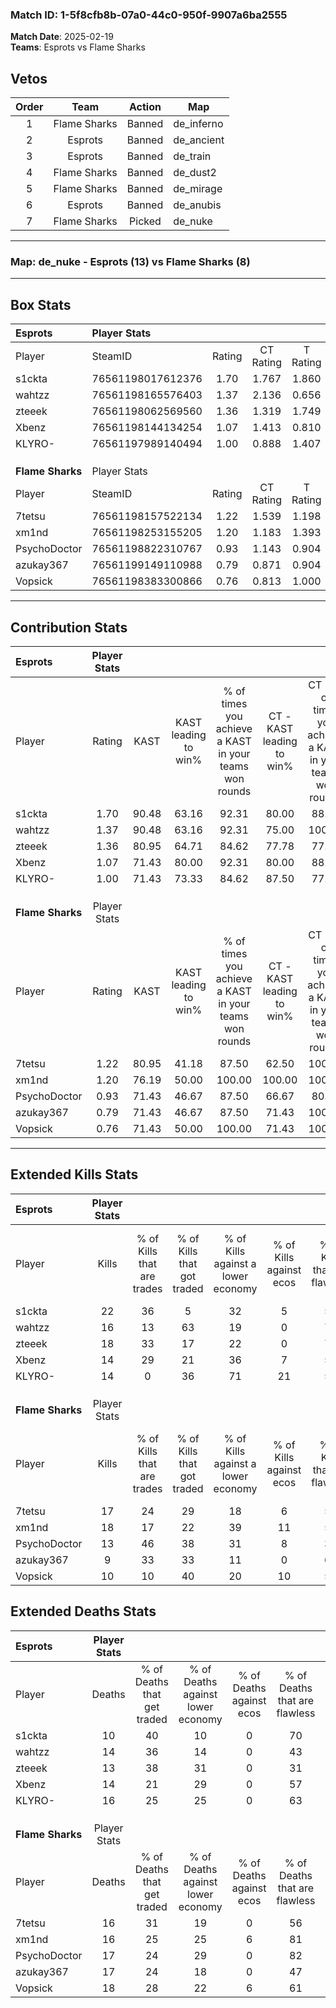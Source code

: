 ### Match ID: 1-5f8cfb8b-07a0-44c0-950f-9907a6ba2555  
**Match Date**: 2025-02-19  
**Teams**: Esprots vs Flame Sharks  

## Vetos  

| Order | Team | Action | Map |
| :---: | :--: | :----: | --- |
| 1 | Flame Sharks | Banned | de_inferno |
| 2 | Esprots | Banned | de_ancient |
| 3 | Esprots | Banned | de_train |
| 4 | Flame Sharks | Banned | de_dust2 |
| 5 | Flame Sharks | Banned | de_mirage |
| 6 | Esprots | Banned | de_anubis |
| 7 | Flame Sharks | Picked | de_nuke |

---  

### **Map**: de_nuke - Esprots (13) vs Flame Sharks (8)  
---  

## Box Stats  

| **Esprots**      | Player Stats      |        |           |          |       |      |       |         |        |      |     |
| :- | :- | :-: | :-: | :-: | :-: | :-: | :-: | :-: | :-: | :-: | :-: |
| Player           | SteamID           | Rating | CT Rating | T Rating | KAST  | ADR  | Kills | Assists | Deaths | K/D  | HS% |
| s1ckta           | 76561198017612376 |  1.70  |   1.767   |  1.860   | 90.48 | 90.8 |  22   |    8    |   10   | 2.20 | 54  |
| wahtzz           | 76561198165576403 |  1.37  |   2.136   |  0.656   | 90.48 | 95.4 |  16   |    9    |   14   | 1.14 | 56  |
| zteeek           | 76561198062569560 |  1.36  |   1.319   |  1.749   | 80.95 | 83.2 |  18   |    6    |   13   | 1.38 | 61  |
| Xbenz            | 76561198144134254 |  1.07  |   1.413   |  0.810   | 71.43 | 76.8 |  14   |    5    |   14   | 1.00 | 57  |
| KLYRO-           | 76561197989140494 |  1.00  |   0.888   |  1.407   | 71.43 | 71.2 |  14   |    4    |   16   | 0.88 | 71  |
|                  |                   |        |           |          |       |      |       |         |        |      |     |
|                  |                   |        |           |          |       |      |       |         |        |      |     |
|                  |                   |        |           |          |       |      |       |         |        |      |     |
| **Flame Sharks** | Player Stats      |        |           |          |       |      |       |         |        |      |     |
| Player           | SteamID           | Rating | CT Rating | T Rating | KAST  | ADR  | Kills | Assists | Deaths | K/D  | HS% |
| 7tetsu           | 76561198157522134 |  1.22  |   1.539   |  1.198   | 80.95 | 79.8 |  17   |    3    |   16   | 1.06 | 47  |
| xm1nd            | 76561198253155205 |  1.20  |   1.183   |  1.393   | 76.19 | 76.3 |  18   |    1    |   16   | 1.13 | 27  |
| PsychoDoctor     | 76561198822310767 |  0.93  |   1.143   |  0.904   | 71.43 | 64.4 |  13   |    8    |   17   | 0.76 | 61  |
| azukay367        | 76561199149110988 |  0.79  |   0.871   |  0.904   | 71.43 | 73.9 |   9   |    6    |   17   | 0.53 | 33  |
| Vopsick          | 76561198383300866 |  0.76  |   0.813   |  1.000   | 71.43 | 61.4 |  10   |    5    |   18   | 0.56 | 60  |
---  

## Contribution Stats  

| **Esprots**      | Player Stats |       |                      |                                                        |                           |                                                             |                          |                                                            |
| :- | :-: | :-: | :-: | :-: | :-: | :-: | :-: | :-: |
| Player           |    Rating    | KAST  | KAST leading to win% | % of times you achieve a KAST in your teams won rounds | CT - KAST leading to win% | CT - % of times you achieve a KAST in your teams won rounds | T - KAST leading to win% | T - % of times you achieve a KAST in your teams won rounds |
| s1ckta           |     1.70     | 90.48 |        63.16         |                         92.31                          |           80.00           |                            88.89                            |          44.44           |                           100.00                           |
| wahtzz           |     1.37     | 90.48 |        63.16         |                         92.31                          |           75.00           |                           100.00                            |          42.86           |                           75.00                            |
| zteeek           |     1.36     | 80.95 |        64.71         |                         84.62                          |           77.78           |                            77.78                            |          50.00           |                           100.00                           |
| Xbenz            |     1.07     | 71.43 |        80.00         |                         92.31                          |           80.00           |                            88.89                            |          80.00           |                           100.00                           |
| KLYRO-           |     1.00     | 71.43 |        73.33         |                         84.62                          |           87.50           |                            77.78                            |          57.14           |                           100.00                           |
|                  |              |       |                      |                                                        |                           |                                                             |                          |                                                            |
|                  |              |       |                      |                                                        |                           |                                                             |                          |                                                            |
|                  |              |       |                      |                                                        |                           |                                                             |                          |                                                            |
| **Flame Sharks** | Player Stats |       |                      |                                                        |                           |                                                             |                          |                                                            |
| Player           |    Rating    | KAST  | KAST leading to win% | % of times you achieve a KAST in your teams won rounds | CT - KAST leading to win% | CT - % of times you achieve a KAST in your teams won rounds | T - KAST leading to win% | T - % of times you achieve a KAST in your teams won rounds |
| 7tetsu           |     1.22     | 80.95 |        41.18         |                         87.50                          |           62.50           |                           100.00                            |          22.22           |                           66.67                            |
| xm1nd            |     1.20     | 76.19 |        50.00         |                         100.00                         |          100.00           |                           100.00                            |          27.27           |                           100.00                           |
| PsychoDoctor     |     0.93     | 71.43 |        46.67         |                         87.50                          |           66.67           |                            80.00                            |          33.33           |                           100.00                           |
| azukay367        |     0.79     | 71.43 |        46.67         |                         87.50                          |           71.43           |                           100.00                            |          25.00           |                           66.67                            |
| Vopsick          |     0.76     | 71.43 |        50.00         |                         100.00                         |           71.43           |                           100.00                            |          33.33           |                           100.00                           |
---  

## Extended Kills Stats  

| **Esprots**      | Player Stats |                            |                            |                                    |                         |                              |                                 |                                       |                    |           |
| :- | :-: | :-: | :-: | :-: | :-: | :-: | :-: | :-: | :-: | :-: |
| Player           |    Kills     | % of Kills that are trades | % of Kills that got traded | % of Kills against a lower economy | % of Kills against ecos | % of Kills that are flawless | % of Kills that are close duels | % of Kills that are assisted by flash | Pistol Round Kills | AWP Kills |
| s1ckta           |      22      |             36             |             5              |                 32                 |            5            |              59              |                5                |                   5                   |         2          |     0     |
| wahtzz           |      16      |             13             |             63             |                 19                 |            0            |              75              |                0                |                   6                   |         4          |     2     |
| zteeek           |      18      |             33             |             17             |                 22                 |            0            |              72              |                6                |                   6                   |         2          |     0     |
| Xbenz            |      14      |             29             |             21             |                 36                 |            7            |              57              |                7                |                   7                   |         2          |     0     |
| KLYRO-           |      14      |             0              |             36             |                 71                 |           21            |              57              |                7                |                   7                   |         0          |     0     |
|                  |              |                            |                            |                                    |                         |                              |                                 |                                       |                    |           |
|                  |              |                            |                            |                                    |                         |                              |                                 |                                       |                    |           |
|                  |              |                            |                            |                                    |                         |                              |                                 |                                       |                    |           |
| **Flame Sharks** | Player Stats |                            |                            |                                    |                         |                              |                                 |                                       |                    |           |
| Player           |    Kills     | % of Kills that are trades | % of Kills that got traded | % of Kills against a lower economy | % of Kills against ecos | % of Kills that are flawless | % of Kills that are close duels | % of Kills that are assisted by flash | Pistol Round Kills | AWP Kills |
| 7tetsu           |      17      |             24             |             29             |                 18                 |            6            |              59              |                6                |                  12                   |         2          |     0     |
| xm1nd            |      18      |             17             |             22             |                 39                 |           11            |              50              |               17                |                   6                   |         1          |    11     |
| PsychoDoctor     |      13      |             46             |             38             |                 31                 |            8            |              38              |                8                |                   0                   |         0          |     0     |
| azukay367        |      9       |             33             |             33             |                 11                 |            0            |              67              |                0                |                  11                   |         0          |     0     |
| Vopsick          |      10      |             10             |             40             |                 20                 |           10            |              50              |               10                |                   0                   |         1          |     0     |
## Extended Deaths Stats  

| **Esprots**      | Player Stats |                             |                                   |                          |                               |                            |                           |               |
| :- | :-: | :-: | :-: | :-: | :-: | :-: | :-: | :-: |
| Player           |    Deaths    | % of Deaths that get traded | % of Deaths against lower economy | % of Deaths against ecos | % of Deaths that are flawless | % of Deaths that are close | % of Deaths while blinded | Deaths to AWP |
| s1ckta           |      10      |             40              |                10                 |            0             |              70               |             0              |             0             |       2       |
| wahtzz           |      14      |             36              |                14                 |            0             |              43               |             14             |             7             |       2       |
| zteeek           |      13      |             38              |                31                 |            0             |              31               |             8              |             8             |       2       |
| Xbenz            |      14      |             21              |                29                 |            0             |              57               |             7              |             7             |       4       |
| KLYRO-           |      16      |             25              |                25                 |            0             |              63               |             13             |             6             |       1       |
|                  |              |                             |                                   |                          |                               |                            |                           |               |
|                  |              |                             |                                   |                          |                               |                            |                           |               |
|                  |              |                             |                                   |                          |                               |                            |                           |               |
| **Flame Sharks** | Player Stats |                             |                                   |                          |                               |                            |                           |               |
| Player           |    Deaths    | % of Deaths that get traded | % of Deaths against lower economy | % of Deaths against ecos | % of Deaths that are flawless | % of Deaths that are close | % of Deaths while blinded | Deaths to AWP |
| 7tetsu           |      16      |             31              |                19                 |            0             |              56               |             6              |             6             |       0       |
| xm1nd            |      16      |             25              |                25                 |            6             |              81               |             0              |             0             |       1       |
| PsychoDoctor     |      17      |             24              |                29                 |            0             |              82               |             0              |             6             |       0       |
| azukay367        |      17      |             24              |                18                 |            0             |              47               |             6              |            18             |       0       |
| Vopsick          |      18      |             28              |                22                 |            6             |              61               |             11             |             0             |       1       |
